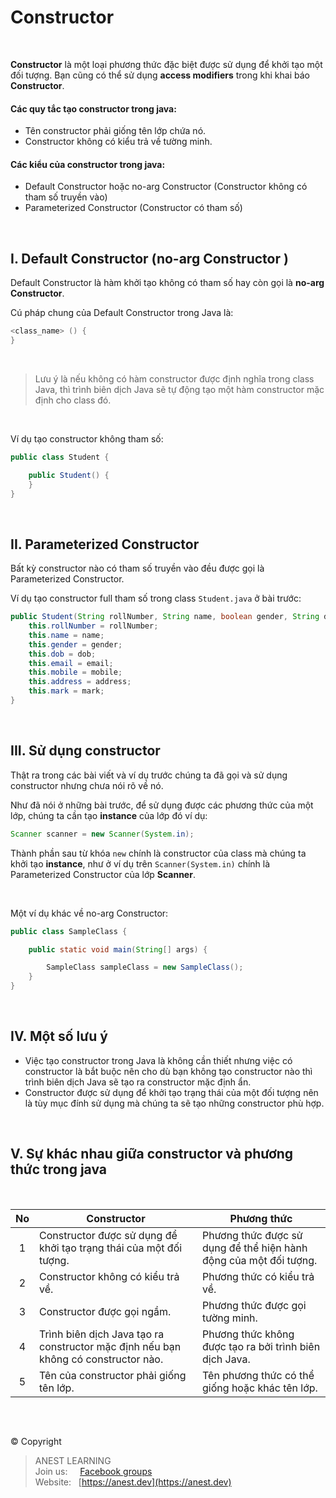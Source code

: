 # Constructor 

<br />

**Constructor** là một loại phương thức đặc biệt được sử dụng để khởi tạo một đối tượng. Bạn cũng có thể sử dụng **access modifiers** trong khi khai báo **Constructor**.

#### Các quy tắc tạo constructor trong java:
- Tên constructor phải giống tên lớp chứa nó.
- Constructor không có kiểu trả về tường minh.

#### Các kiểu của constructor trong java:
- Default Constructor hoặc no-arg Constructor (Constructor không có tham số truyền vào)
- Parameterized Constructor (Constructor có tham số)

<br />

## I. Default Constructor (no-arg Constructor )

Default Constructor là hàm khởi tạo không có tham số hay còn gọi là **no-arg Constructor**.

Cú pháp chung của Default Constructor trong Java là:
```java
<class_name> () {
}
```

<br />

> Lưu ý là nếu không có hàm constructor được định nghĩa trong class Java, thì trình biên dịch Java sẽ tự động tạo một hàm constructor mặc định cho class đó.

<br />

Ví dụ tạo constructor không tham số:
```java
public class Student {

    public Student() {
    }
}
```

<br />

## II. Parameterized Constructor

Bất kỳ constructor nào có tham số truyền vào đều được gọi là Parameterized Constructor.

Ví dụ tạo constructor full tham số trong class `Student.java` ở bài trước:
```java
public Student(String rollNumber, String name, boolean gender, String dob, String email, String mobile, String address, double mark) {
    this.rollNumber = rollNumber;
    this.name = name;
    this.gender = gender;
    this.dob = dob;
    this.email = email;
    this.mobile = mobile;
    this.address = address;
    this.mark = mark;
}
```

<br />

## III. Sử dụng constructor

Thật ra trong các bài viết và ví dụ trước chúng ta đã gọi và sử dụng constructor nhưng chưa nói rõ về nó. 

Như đã nói ở những bài trước, để sử dụng được các phương thức của một lớp, chúng ta cần tạo **instance** của lớp đó ví dụ:

```java
Scanner scanner = new Scanner(System.in);
```

Thành phần sau từ khóa `new` chính là constructor của class mà chúng ta khởi tạo **instance**, như ở ví dụ trên `Scanner(System.in)` chính là Parameterized Constructor của lớp **Scanner**.

<br />

Một ví dụ khác về no-arg Constructor:
```java
public class SampleClass {

    public static void main(String[] args) {

        SampleClass sampleClass = new SampleClass();
    }
}
```

<br />

## IV. Một số lưu ý

- Việc tạo constructor trong Java là không cần thiết nhưng việc có constructor là bắt buộc nên cho dù bạn không tạo constructor nào thì trình biên dịch Java sẽ tạo ra constructor mặc định ẩn.
- Constructor được sử dụng để khởi tạo trạng thái của một đối tượng nên là tùy mục đính sử dụng mà chúng ta sẽ tạo những constructor phù hợp.

<br />

## V. Sự khác nhau giữa constructor và phương thức trong java

<br />

| No | Constructor | Phương thức |
|:--:|-------------|-------------|
|  1 | Constructor được sử dụng để khởi tạo trạng thái của một đối tượng. | Phương thức được sử dụng để thể hiện hành động của một đối tượng. |
|  2 | Constructor không có kiểu trả về. | Phương thức có kiểu trả về. |
|  3 | Constructor được gọi ngầm. | Phương thức được gọi tường minh. |
|  4 | Trình biên dịch Java tạo ra constructor mặc định nếu bạn không có constructor nào. | Phương thức không được tạo ra bởi trình biên dịch Java. |
|  5 | Tên của constructor phải giống tên lớp. | Tên phương thức có thể giống hoặc khác tên lớp. |


<br />

##  

© Copyright
> ANEST LEARNING  
> Join us: &nbsp;&nbsp;&nbsp; [Facebook groups](https://www.facebook.com/groups/anest.learning/)  
> Website: &nbsp; [https://anest.dev](https://anest.dev)  
